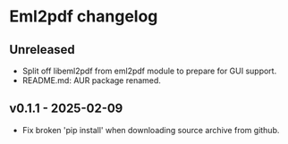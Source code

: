 # Eml2pdf changelog

## Unreleased

- Split off libeml2pdf from eml2pdf module to prepare for GUI support.
- README.md: AUR package renamed.

## v0.1.1 - 2025-02-09

- Fix broken 'pip install' when downloading source archive from github.
